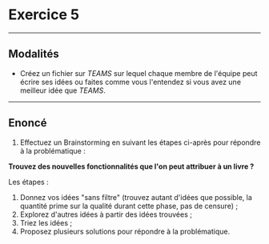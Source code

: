 # Exercice 5

---

## Modalités

- Créez un fichier sur *TEAMS* sur lequel chaque membre de l'équipe peut écrire ses idées ou faites comme vous l'entendez si vous avez une meilleur idée que *TEAMS*.

---

## Enoncé

1. Effectuez un Brainstorming en suivant les étapes ci-après pour répondre à la problématique :

**Trouvez des nouvelles fonctionnalités que l'on peut attribuer à un livre ?**

Les étapes :
1. Donnez vos idées "sans filtre" (trouvez autant d'idées que possible, la quantité prime sur la qualité durant cette phase, pas de censure) ;
2. Explorez d'autres idées à partir des idées trouvées ;
3. Triez les idées ;
4. Proposez plusieurs solutions pour répondre à la problématique.